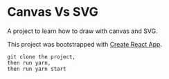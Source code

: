 # Canvas Vs SVG

A project to learn how to draw with canvas and SVG.

This project was bootstrapped with [Create React App](https://github.com/facebookincubator/create-react-app).

```
git clone the project,
then run yarn,
then run yarn start
```
